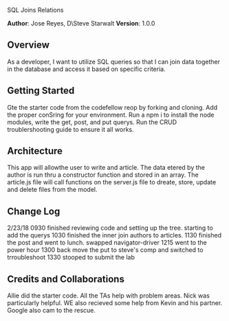 SQL Joins Relations

**Author**: Jose Reyes, D\Steve Starwalt
**Version**: 1.0.0

## Overview
As a developer, I want to utilize SQL queries so that I can join data together in the database and access it based on specific criteria.


## Getting Started
Gte the starter code from the codefellow reop by forking and cloning.  Add the proper conSring for your environment. Run a npm i to install the node modules, write the get, post, and put querys.  Run the CRUD troublershooting guide to ensure it all works.

## Architecture
This app will allowthe user to write and article.  The data etered by the author is run thru a constructor function and stored in an array.  The article.js file will call functions on the server.js file to dreate, store, update and delete files from the model.

## Change Log
 2/23/18 0930 finished reviewing code and setting up the tree.  starting to add the               querys
         1030 finished the inner join authors to articles.
         1130 finished the post and went to lunch. swapped navigator-driver
         1215 went to the power hour
         1300 back move the put to steve's comp and switched to trroubleshoot
         1330 stooped to submit the lab

 
## Credits and Collaborations
Allie did the starter code. All the TAs help with problem areas.  Nick was particularly helpful. WE also recieved some help from Kevin and his partner.  Google also cam to the rescue.